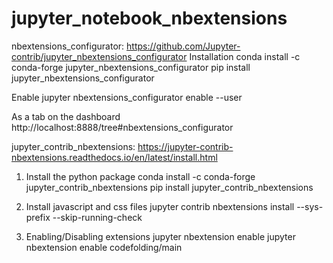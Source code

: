 # jupyter_notebook_nbextensions

nbextensions_configurator: https://github.com/Jupyter-contrib/jupyter_nbextensions_configurator
Installation
conda install -c conda-forge jupyter_nbextensions_configurator
pip install jupyter_nbextensions_configurator

Enable
jupyter nbextensions_configurator enable --user

As a tab on the dashboard
http://localhost:8888/tree#nbextensions_configurator

jupyter_contrib_nbextensions: https://jupyter-contrib-nbextensions.readthedocs.io/en/latest/install.html
1. Install the python package
conda install -c conda-forge jupyter_contrib_nbextensions
pip install jupyter_contrib_nbextensions

2. Install javascript and css files
jupyter contrib nbextensions install --sys-prefix --skip-running-check

3. Enabling/Disabling extensions
jupyter nbextension enable <nbextension require path>
jupyter nbextension enable codefolding/main




